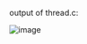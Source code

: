 output of thread.c:

![image](https://github.com/user-attachments/assets/a590bdd0-c7b0-4e5c-815d-681fbad27897)

